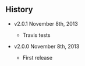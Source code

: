 ## History

- v2.0.1 November 8th, 2013
  - Travis tests

- v2.0.0 November 8th, 2013
  - First release

